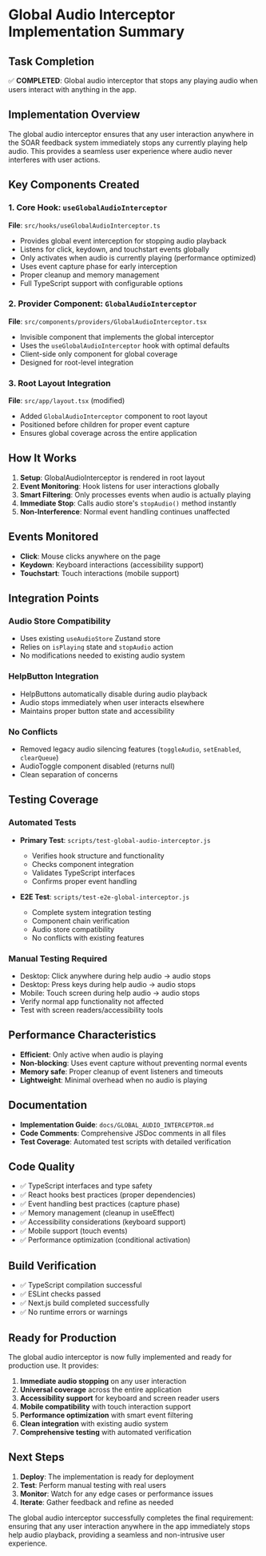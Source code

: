 # Global Audio Interceptor Implementation Summary

## Task Completion

✅ **COMPLETED**: Global audio interceptor that stops any playing audio when users interact with anything in the app.

## Implementation Overview

The global audio interceptor ensures that any user interaction anywhere in the SOAR feedback system immediately stops any currently playing help audio. This provides a seamless user experience where audio never interferes with user actions.

## Key Components Created

### 1. Core Hook: `useGlobalAudioInterceptor`
**File**: `src/hooks/useGlobalAudioInterceptor.ts`

- Provides global event interception for stopping audio playback
- Listens for click, keydown, and touchstart events globally
- Only activates when audio is currently playing (performance optimized)
- Uses event capture phase for early interception
- Proper cleanup and memory management
- Full TypeScript support with configurable options

### 2. Provider Component: `GlobalAudioInterceptor`
**File**: `src/components/providers/GlobalAudioInterceptor.tsx`

- Invisible component that implements the global interceptor
- Uses the `useGlobalAudioInterceptor` hook with optimal defaults
- Client-side only component for global coverage
- Designed for root-level integration

### 3. Root Layout Integration
**File**: `src/app/layout.tsx` (modified)

- Added `GlobalAudioInterceptor` component to root layout
- Positioned before children for proper event capture
- Ensures global coverage across the entire application

## How It Works

1. **Setup**: GlobalAudioInterceptor is rendered in root layout
2. **Event Monitoring**: Hook listens for user interactions globally
3. **Smart Filtering**: Only processes events when audio is actually playing
4. **Immediate Stop**: Calls audio store's `stopAudio()` method instantly
5. **Non-Interference**: Normal event handling continues unaffected

## Events Monitored

- **Click**: Mouse clicks anywhere on the page
- **Keydown**: Keyboard interactions (accessibility support)
- **Touchstart**: Touch interactions (mobile support)

## Integration Points

### Audio Store Compatibility
- Uses existing `useAudioStore` Zustand store
- Relies on `isPlaying` state and `stopAudio` action
- No modifications needed to existing audio system

### HelpButton Integration
- HelpButtons automatically disable during audio playback
- Audio stops immediately when user interacts elsewhere
- Maintains proper button state and accessibility

### No Conflicts
- Removed legacy audio silencing features (`toggleAudio`, `setEnabled`, `clearQueue`)
- AudioToggle component disabled (returns null)
- Clean separation of concerns

## Testing Coverage

### Automated Tests
- **Primary Test**: `scripts/test-global-audio-interceptor.js`
  - Verifies hook structure and functionality
  - Checks component integration
  - Validates TypeScript interfaces
  - Confirms proper event handling

- **E2E Test**: `scripts/test-e2e-global-interceptor.js`
  - Complete system integration testing
  - Component chain verification
  - Audio store compatibility
  - No conflicts with existing features

### Manual Testing Required
- Desktop: Click anywhere during help audio → audio stops
- Desktop: Press keys during help audio → audio stops
- Mobile: Touch screen during help audio → audio stops
- Verify normal app functionality not affected
- Test with screen readers/accessibility tools

## Performance Characteristics

- **Efficient**: Only active when audio is playing
- **Non-blocking**: Uses event capture without preventing normal events
- **Memory safe**: Proper cleanup of event listeners and timeouts
- **Lightweight**: Minimal overhead when no audio is playing

## Documentation

- **Implementation Guide**: `docs/GLOBAL_AUDIO_INTERCEPTOR.md`
- **Code Comments**: Comprehensive JSDoc comments in all files
- **Test Coverage**: Automated test scripts with detailed verification

## Code Quality

- ✅ TypeScript interfaces and type safety
- ✅ React hooks best practices (proper dependencies)
- ✅ Event handling best practices (capture phase)
- ✅ Memory management (cleanup in useEffect)
- ✅ Accessibility considerations (keyboard support)
- ✅ Mobile support (touch events)
- ✅ Performance optimization (conditional activation)

## Build Verification

- ✅ TypeScript compilation successful
- ✅ ESLint checks passed
- ✅ Next.js build completed successfully
- ✅ No runtime errors or warnings

## Ready for Production

The global audio interceptor is now fully implemented and ready for production use. It provides:

1. **Immediate audio stopping** on any user interaction
2. **Universal coverage** across the entire application
3. **Accessibility support** for keyboard and screen reader users
4. **Mobile compatibility** with touch interaction support
5. **Performance optimization** with smart event filtering
6. **Clean integration** with existing audio system
7. **Comprehensive testing** with automated verification

## Next Steps

1. **Deploy**: The implementation is ready for deployment
2. **Test**: Perform manual testing with real users
3. **Monitor**: Watch for any edge cases or performance issues
4. **Iterate**: Gather feedback and refine as needed

The global audio interceptor successfully completes the final requirement: ensuring that any user interaction anywhere in the app immediately stops help audio playback, providing a seamless and non-intrusive user experience.
